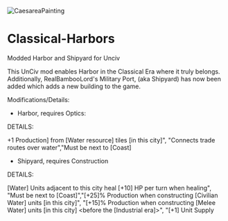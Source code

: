 ![CaesareaPainting](https://user-images.githubusercontent.com/117689753/204924280-c4c40ff7-afe6-4ee3-a041-58de515d01d6.jpg)

# Classical-Harbors
Modded Harbor and Shipyard for Unciv



This UnCiv mod enables Harbor in the Classical Era where it truly belongs. Additionally, RealBambooLord's Military Port, (aka Shipyard) has now been added which adds a new building to the game.

Modifications/Details:

- Harbor, requires Optics: 

DETAILS:

+1 Production] from [Water resource] tiles [in this city]",
			"Connects trade routes over water","Must be next to [Coast]
      
- Shipyard, requires Construction

DETAILS:

[Water] Units adjacent to this city heal [+10] HP per turn when healing",
			    "Must be next to [Coast]","[+25]% Production when constructing [Civilian Water] units [in this city]",
			    "[+15]% Production when constructing [Melee Water] units [in this city] <before the [Industrial era]>",
			    "[+1] Unit Supply
